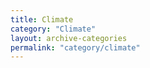 ```yaml
---
title: Climate
category: "Climate"
layout: archive-categories
permalink: "category/climate"
---
```

